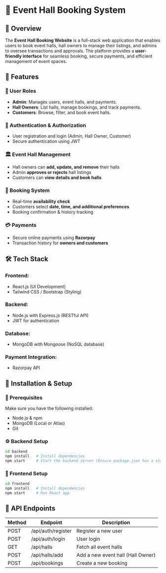 # 📌 Event Hall Booking System

## 📖 Overview
The **Event Hall Booking Website** is a full-stack web application that enables users to book event halls, hall owners to manage their listings, and admins to oversee transactions and approvals. The platform provides a **user-friendly interface** for seamless booking, secure payments, and efficient management of event spaces.

## 🎯 Features
### 👥 User Roles
- **Admin**: Manages users, event halls, and payments.
- **Hall Owners**: List halls, manage bookings, and track payments.
- **Customers**: Browse, filter, and book event halls.

### 🔑 Authentication & Authorization
- User registration and login (Admin, Hall Owner, Customer)
- Secure authentication using JWT

### 🏛️ Event Hall Management
- Hall owners can **add, update, and remove** their halls
- Admin **approves or rejects** hall listings
- Customers can **view details and book halls**

### 📅 Booking System
- Real-time **availability check**
- Customers select **date, time, and additional preferences**
- Booking confirmation & history tracking

### 💳 Payments
- Secure online payments using **Razorpay**
- Transaction history for **owners and customers**

## 🛠️ Tech Stack
### **Frontend:**
- React.js (UI Development)
- Tailwind CSS / Bootstrap (Styling)

### **Backend:**
- Node.js with Express.js (RESTful API)
- JWT for authentication

### **Database:**
- MongoDB with Mongoose (NoSQL database)

### **Payment Integration:**
- Razorpay API

## 🚀 Installation & Setup

### 📌 Prerequisites
Make sure you have the following installed:
- Node.js & npm
- MongoDB (Local or Atlas)
- Git

### ⚙️ Backend Setup
```sh
cd backend
npm install   # Install dependencies
npm start     # Start the backend server (Ensure package.json has a start script)
```

### 🎨 Frontend Setup
```sh
cd frontend
npm install   # Install dependencies
npm start     # Run React app
```

## 📌 API Endpoints
| Method | Endpoint               | Description |
|--------|------------------------|-------------|
| POST   | /api/auth/register     | Register a new user |
| POST   | /api/auth/login        | User login |
| GET    | /api/halls             | Fetch all event halls |
| POST   | /api/halls/add         | Add a new event hall (Hall Owner) |
| POST   | /api/bookings          | Create a new booking |



